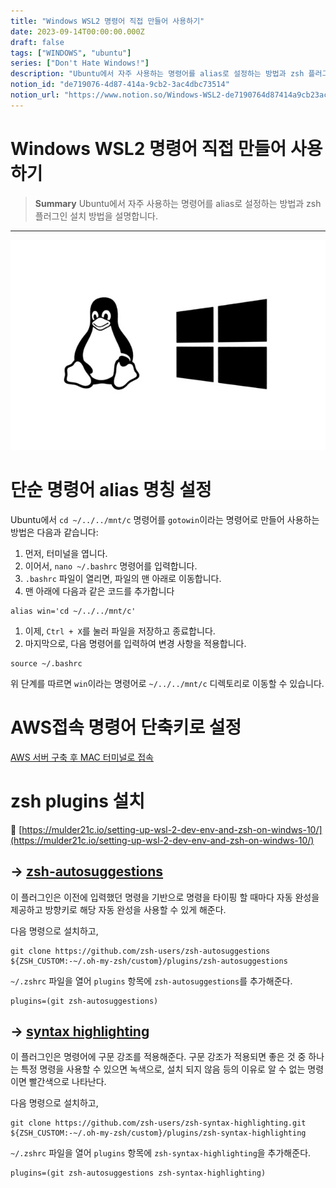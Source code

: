 ```yaml
---
title: "Windows WSL2 명령어 직접 만들어 사용하기"
date: 2023-09-14T00:00:00.000Z
draft: false
tags: ["WINDOWS", "ubuntu"]
series: ["Don't Hate Windows!"]
description: "Ubuntu에서 자주 사용하는 명령어를 alias로 설정하는 방법과 zsh 플러그인 설치 방법을 설명합니다. "
notion_id: "de719076-4d87-414a-9cb2-3ac4dbc73514"
notion_url: "https://www.notion.so/Windows-WSL2-de7190764d87414a9cb23ac4dbc73514"
---
```


# Windows WSL2 명령어 직접 만들어 사용하기

> **Summary**
> Ubuntu에서 자주 사용하는 명령어를 alias로 설정하는 방법과 zsh 플러그인 설치 방법을 설명합니다. 

---

![Image](image_3daac1c9630d.png)

# 단순 명령어 alias 명칭 설정

Ubuntu에서 `cd ~/../../mnt/c` 명령어를 `gotowin`이라는 명령어로 만들어 사용하는 방법은 다음과 같습니다:

1. 먼저, 터미널을 엽니다.
1. 이어서, `nano ~/.bashrc` 명령어를 입력합니다.
1. `.bashrc` 파일이 열리면, 파일의 맨 아래로 이동합니다.
1. 맨 아래에 다음과 같은 코드를 추가합니다
```shell
alias win='cd ~/../../mnt/c'
```

1. 이제, `Ctrl + X`를 눌러 파일을 저장하고 종료합니다.
1. 마지막으로, 다음 명령어를 입력하여 변경 사항을 적용합니다.
```shell
source ~/.bashrc
```

위 단계를 따르면 `win`이라는 명령어로 `~/../../mnt/c` 디렉토리로 이동할 수 있습니다.


# AWS접속 명령어 단축키로 설정

[AWS 서버 구축 후 MAC 터미널로 접속](https://www.notion.so/f7d98040a8fc4ed4bbc5f8301c5d6ab7) 


# zsh plugins 설치

🔗 [https://mulder21c.io/setting-up-wsl-2-dev-env-and-zsh-on-windws-10/](https://mulder21c.io/setting-up-wsl-2-dev-env-and-zsh-on-windws-10/)

## → [zsh-autosuggestions](https://github.com/zsh-users/zsh-autosuggestions)

이 플러그인은 이전에 입력했던 명령을 기반으로 명령을 타이핑 할 때마다 자동 완성을 제공하고 방향키로 해당 자동 완성을 사용할 수 있게 해준다.

다음 명령으로 설치하고,

```shell
git clone https://github.com/zsh-users/zsh-autosuggestions ${ZSH_CUSTOM:-~/.oh-my-zsh/custom}/plugins/zsh-autosuggestions
```

`~/.zshrc` 파일을 열어 `plugins` 항목에 `zsh-autosuggestions`를 추가해준다.

```plain text
plugins=(git zsh-autosuggestions)
```

## → [syntax highlighting](https://github.com/zsh-users/zsh-syntax-highlighting/)

이 플러그인은 명령어에 구문 강조를 적용해준다. 구문 강조가 적용되면 좋은 것 중 하나는 특정 명령을 사용할 수 있으면 녹색으로, 설치 되지 않음 등의 이유로 알 수 없는 명령이면 빨간색으로 나타난다.

다음 명령으로 설치하고,

```shell
git clone https://github.com/zsh-users/zsh-syntax-highlighting.git ${ZSH_CUSTOM:-~/.oh-my-zsh/custom}/plugins/zsh-syntax-highlighting
```

`~/.zshrc` 파일을 열어 `plugins` 항목에 `zsh-syntax-highlighting`을 추가해준다.

```plain text
plugins=(git zsh-autosuggestions zsh-syntax-highlighting)
```

